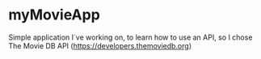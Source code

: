# myMovieApp
Simple application I´ve working on, to learn how to use an API, so I chose The Movie DB API (https://developers.themoviedb.org)
